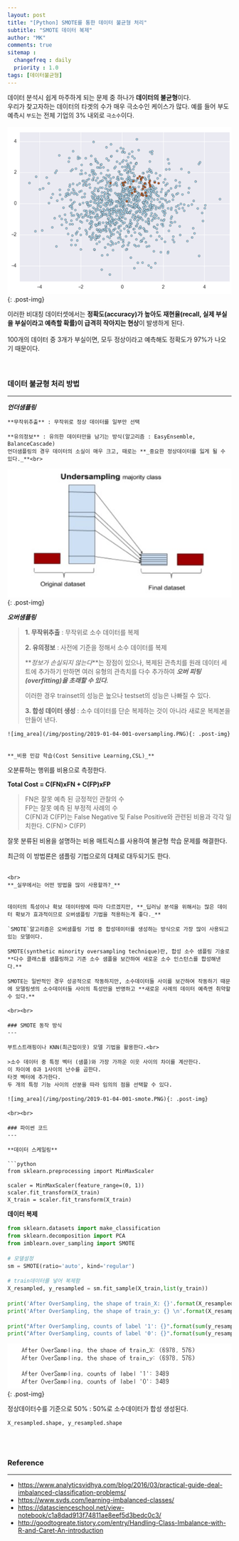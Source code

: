 ```yaml
---
layout: post
title: "[Python] SMOTE를 통한 데이터 불균형 처리"
subtitle: "SMOTE 데이터 복제"
author: "MK"
comments: true
sitemap :
  changefreq : daily
  priority : 1.0
tags: [데이터불균형]
---
```




데이터 분석시 쉽게 마주하게 되는 문제 중 하나가 **데이터의 불균형**이다. <br>
우리가 찾고자하는 데이터의 타겟의 수가 매우 극소수인 케이스가 많다.
예를 들어 부도예측시 `부도`는 전체 기업의 3% 내외로 `극소수`이다.
<br><br>
![img_area](/img/posting/2019-01-04-001-unbalance.PNG){: .post-img}

이러한 비대칭 데이터셋에서는 **정확도(accuracy)가 높아도 재현율(recall, 실제 부실을 부실이라고 예측할 확률)이 급격히 작아지는 현상**이 발생하게 된다.
<br><br>
100개의 데이터 중 3개가 부실이면, 모두 정상이라고 예측해도 정확도가 97%가 나오기 때문이다.
<br><br><br>
### 데이터 불균형 처리 방법
---


**_언더샘플링_**
```
**무작위추출** : 무작위로 정상 데이터를 일부만 선택

**유의정보** : 유의한 데이터만을 남기는 방식(알고리즘 : EasyEnsemble, BalanceCascade)
언더샘플링의 경우 데이터의 소실이 매우 크고, 때로는 **_중요한 정상데이터를 잃게 될 수 있다._**<br>
```

![img_area](/img/posting/2019-01-04-001-undersampling.PNG){: .post-img}


**_오버샘플링_**
>**1. 무작위추출** : 무작위로 소수 데이터를 복제
>
>**2. 유의정보** : 사전에 기준을 정해서 소수 데이터를 복제
>
>**_정보가 손실되지 않는다_**는 장점이 있으나, 복제된 관측치를 원래 데이터 세트에 추가하기 만하면 여러 유형의 관측치를 다수 추가하여 **_오버 피팅 (overfitting)을 초래할 수 있다._**
>
>이러한 경우 trainset의 성능은 높으나 testset의 성능은 나빠질 수 있다.
>
>**3. 합성 데이터 생성** : 소수 데이터를 단순 복제하는 것이 아니라 새로운 복제본을 만들어 낸다.
```
![img_area](/img/posting/2019-01-04-001-oversampling.PNG){: .post-img}


**_비용 민감 학습(Cost Sensitive Learning,CSL)_**
```
오분류하는 행위를 비용으로 측정한다.

**Total Cost = C(FN)xFN + C(FP)xFP**
>FN은 잘못 예측 된 긍정적인 관찰의 수<br>
FP는 잘못 예측 된 부정적 사례의 수<br>
C(FN)과 C(FP)는 False Negative 및 False Positive와 관련된 비용과 각각 일치한다. C(FN)> C(FP)

잘못 분류된 비용을 설명하는 비용 매트릭스를 사용하여 불균형 학습 문제를 해결한다.

최근의 이 방법론은 샘플링 기법으로의 대체로 대두되기도 한다.
```

<br>
**_실무에서는 어떤 방법을 많이 사용할까?_**


데이터의 특성이나 확보 데이터량에 따라 다르겠지만, **_딥러닝 분석을 위해서는 많은 데이터 확보가 효과적이므로 오버샘플링 기법을 적용하는게 좋다._**

`SMOTE`알고리즘은 오버샘플링 기법 중 합성데이터를 생성하는 방식으로 가장 많이 사용되고 있는 모델이다.

SMOTE(synthetic minority oversampling technique)란, 합성 소수 샘플링 기술로 **다수 클래스를 샘플링하고 기존 소수 샘플을 보간하여 새로운 소수 인스턴스를 합성해낸다.**

SMOTE는 일반적인 경우 성공적으로 작동하지만, 소수데이터들 사이를 보간하여 작동하기 때문에 모델링셋의 소수데이터들 사이의 특성만을 반영하고 **새로운 사례의 데이터 예측엔 취약할 수 있다.**

<br><br>

### SMOTE 동작 방식
---

부트스트래핑이나 KNN(최근접이웃) 모델 기법을 활용한다.<br>

>소수 데이터 중 특정 벡터 (샘플)와 가장 가까운 이웃 사이의 차이를 계산한다.
이 차이에 0과 1사이의 난수를 곱한다.
타겟 벡터에 추가한다.
두 개의 특정 기능 사이의 선분을 따라 임의의 점을 선택할 수 있다.

![img_area](/img/posting/2019-01-04-001-smote.PNG){: .post-img}

<br><br>

### 파이썬 코드
---

**데이터 스케일링**

```python
from sklearn.preprocessing import MinMaxScaler

scaler = MinMaxScaler(feature_range=(0, 1))
scaler.fit_transform(X_train)
X_train = scaler.fit_transform(X_train)
```

**데이터 복제**

```python
from sklearn.datasets import make_classification
from sklearn.decomposition import PCA
from imblearn.over_sampling import SMOTE

# 모델설정
sm = SMOTE(ratio='auto', kind='regular')

# train데이터를 넣어 복제함
X_resampled, y_resampled = sm.fit_sample(X_train,list(y_train))

print('After OverSampling, the shape of train_X: {}'.format(X_resampled.shape))
print('After OverSampling, the shape of train_y: {} \n'.format(X_resampled.shape))

print("After OverSampling, counts of label '1': {}".format(sum(y_resampled==1)))
print("After OverSampling, counts of label '0': {}".format(sum(y_resampled==0)))
```

![img_area](/img/posting/2019-01-04-001-smoteresult.PNG){: .post-img}

정상데이터수를 기준으로 50% : 50%로 소수데이터가 합성 생성된다.

```python
X_resampled.shape, y_resampled.shape
```
<br><br>

### **Reference**
---
- <https://www.analyticsvidhya.com/blog/2016/03/practical-guide-deal-imbalanced-classification-problems/>
- <https://www.svds.com/learning-imbalanced-classes/>
- <https://datascienceschool.net/view-notebook/c1a8dad913f74811ae8eef5d3bedc0c3/>
- <http://goodtogreate.tistory.com/entry/Handling-Class-Imbalance-with-R-and-Caret-An-introduction>
